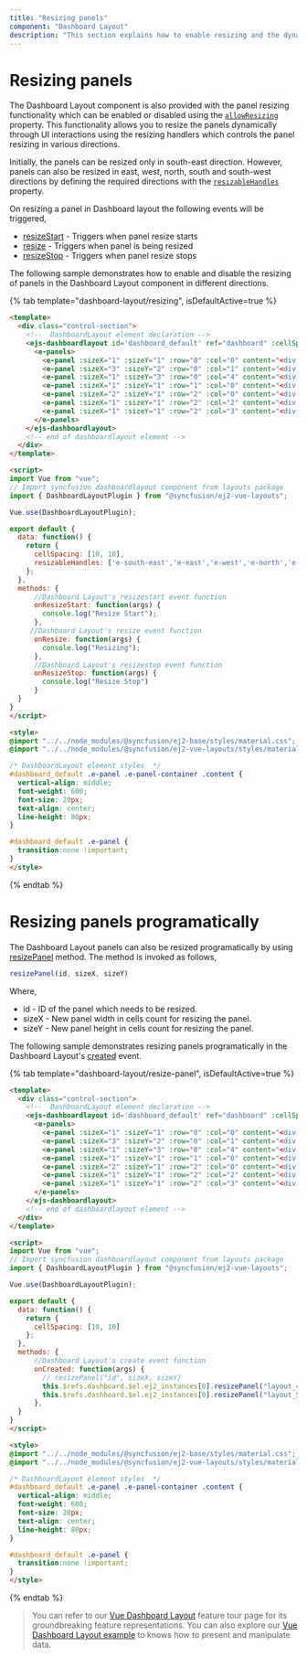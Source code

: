 ```yaml
---
title: "Resizing panels"
component: "Dashboard Layout"
description: "This section explains how to enable resizing and the dynamic resizing of panels within the layout in Essential JS 2 DashboardLayout component"
---
```


# Resizing panels

The Dashboard Layout component is also provided with the panel resizing functionality which can be enabled or disabled using the [`allowResizing`](https://ej2.syncfusion.com/vue/documentation/api/dashboard-layout/#allowresizing) property. This functionality allows you to resize the panels dynamically through UI interactions using the resizing handlers which controls the panel resizing in various directions.

Initially, the panels can be resized only in south-east direction. However, panels can also be resized in east, west, north, south and south-west directions by defining the required directions with the [`resizableHandles`](https://ej2.syncfusion.com/vue/documentation/api/dashboard-layout/#resizablehandles) property.

On resizing a panel in Dashboard layout the following events will be triggered,
* [resizeStart](https://ej2.syncfusion.com/vue/documentation/api/dashboard-layout/#resizestart) - Triggers when panel resize starts
* [resize](https://ej2.syncfusion.com/vue/documentation/api/dashboard-layout/#resize) - Triggers when panel is being resized
* [resizeStop](https://ej2.syncfusion.com/vue/documentation/api/dashboard-layout/#resizestop) - Triggers when panel resize stops

The following sample demonstrates how to enable and disable the resizing of panels in the Dashboard Layout component in different directions.

{% tab template="dashboard-layout/resizing", isDefaultActive=true %}

```html
<template>
  <div class="control-section">
    <!--  DashboardLayout element declaration -->
    <ejs-dashboardlayout id='dashboard_default' ref="dashboard" :cellSpacing='cellSpacing' :allowResizing='true' :resizableHandles='resizableHandles' :columns="6" :resizeStart="onResizeStart" :resize="onResize" :resizeStop="onResizeStop">
      <e-panels>
        <e-panel :sizeX="1" :sizeY="1" :row="0" :col="0" content="<div class='content'>0</div>"></e-panel>
        <e-panel :sizeX="3" :sizeY="2" :row="0" :col="1" content="<div class='content'>1</div>"></e-panel>
        <e-panel :sizeX="1" :sizeY="3" :row="0" :col="4" content="<div class='content'>2</div>"></e-panel>
        <e-panel :sizeX="1" :sizeY="1" :row="1" :col="0" content="<div class='content'>3</div>"></e-panel>
        <e-panel :sizeX="2" :sizeY="1" :row="2" :col="0" content="<div class='content'>4</div>"></e-panel>
        <e-panel :sizeX="1" :sizeY="1" :row="2" :col="2" content="<div class='content'>5</div>"></e-panel>  
        <e-panel :sizeX="1" :sizeY="1" :row="2" :col="3" content="<div class='content'>6</div>"></e-panel>  
      </e-panels>
    </ejs-dashboardlayout>
    <!-- end of dashboardlayout element -->
  </div>
</template>

<script>
import Vue from "vue";
// Import syncfusion dashboardlayout component from layouts package
import { DashboardLayoutPlugin } from "@syncfusion/ej2-vue-layouts";

Vue.use(DashboardLayoutPlugin);

export default {
  data: function() {
    return {
      cellSpacing: [10, 10],
      resizableHandles: ['e-south-east','e-east','e-west','e-north','e-south'],
    };
  },
  methods: {
      //Dashboard Layout's resizestart event function
      onResizeStart: function(args) {
        console.log("Resize Start");
      },
     //Dashboard Layout's resize event function
      onResize: function(args) {
        console.log("Resizing");
      },
      //Dashboard Layout's resizestop event function
      onResizeStop: function(args) {
        console.log("Resize Stop")
      }
  }
}
</script>

<style>
@import "../../node_modules/@syncfusion/ej2-base/styles/material.css";
@import "../../node_modules/@syncfusion/ej2-vue-layouts/styles/material.css";

/* DashboardLayout element styles  */
#dashboard_default .e-panel .e-panel-container .content {
  vertical-align: middle;
  font-weight: 600;
  font-size: 20px;
  text-align: center;
  line-height: 80px;
}

#dashboard_default .e-panel {
  transition:none !important;
}
</style>

```

{% endtab %}

# Resizing panels programatically

The Dashboard Layout panels can also be resized programatically by using [resizePanel](https://ej2.syncfusion.com/vue/documentation/api/dashboard-layout/#resizepanel) method. The method is invoked as follows,

```js
resizePanel(id, sizeX, sizeY)

```

Where,
* id - ID of the panel which needs to be resized.
* sizeX - New panel width in cells count for resizing the panel.
* sizeY - New panel height in cells count for resizing the panel.

The following sample demonstrates resizing panels programatically in the Dashboard Layout's [created](https://ej2.syncfusion.com/vue/documentation/api/dashboard-layout/#created) event.

{% tab template="dashboard-layout/resize-panel", isDefaultActive=true %}

```html
<template>
  <div class="control-section">
    <!--  DashboardLayout element declaration -->
    <ejs-dashboardlayout id='dashboard_default' ref="dashboard" :cellSpacing='cellSpacing' :columns="5" :created="onCreated" >
      <e-panels>
        <e-panel :sizeX="1" :sizeY="1" :row="0" :col="0" content="<div class='content'>0</div>"></e-panel>
        <e-panel :sizeX="3" :sizeY="2" :row="0" :col="1" content="<div class='content'>1</div>"></e-panel>
        <e-panel :sizeX="1" :sizeY="3" :row="0" :col="4" content="<div class='content'>2</div>"></e-panel>
        <e-panel :sizeX="1" :sizeY="1" :row="1" :col="0" content="<div class='content'>3</div>"></e-panel>
        <e-panel :sizeX="2" :sizeY="1" :row="2" :col="0" content="<div class='content'>4</div>"></e-panel>
        <e-panel :sizeX="1" :sizeY="1" :row="2" :col="2" content="<div class='content'>5</div>"></e-panel>  
        <e-panel :sizeX="1" :sizeY="1" :row="2" :col="3" content="<div class='content'>6</div>"></e-panel>  
      </e-panels>
    </ejs-dashboardlayout>
    <!-- end of dashboardlayout element -->
  </div>
</template>

<script>
import Vue from "vue";
// Import syncfusion dashboardlayout component from layouts package
import { DashboardLayoutPlugin } from "@syncfusion/ej2-vue-layouts";

Vue.use(DashboardLayoutPlugin);

export default {
  data: function() {
    return {
      cellSpacing: [10, 10]
    };
  },
  methods: {
      //Dashboard Layout's create event function
      onCreated: function(args) {
        // resizePanel("id", sizeX, sizeY)
        this.$refs.dashboard.$el.ej2_instances[0].resizePanel("layout_4", 1, 1);
        this.$refs.dashboard.$el.ej2_instances[0].resizePanel("layout_5", 2, 1);
      },
  }
}
</script>

<style>
@import "../../node_modules/@syncfusion/ej2-base/styles/material.css";
@import "../../node_modules/@syncfusion/ej2-vue-layouts/styles/material.css";

/* DashboardLayout element styles  */
#dashboard_default .e-panel .e-panel-container .content {
  vertical-align: middle;
  font-weight: 600;
  font-size: 20px;
  text-align: center;
  line-height: 80px;
}

#dashboard_default .e-panel {
  transition:none !important;
}
</style>

```

{% endtab %}

> You can refer to our [Vue Dashboard Layout](https://www.syncfusion.com/vue-ui-components/vue-dashboard-layout) feature tour page for its groundbreaking feature representations. You can also explore our [Vue Dashboard Layout example](https://ej2.syncfusion.com/vue/demos/#/material/dashboard-layout/default.html) to knows how to present and manipulate data.